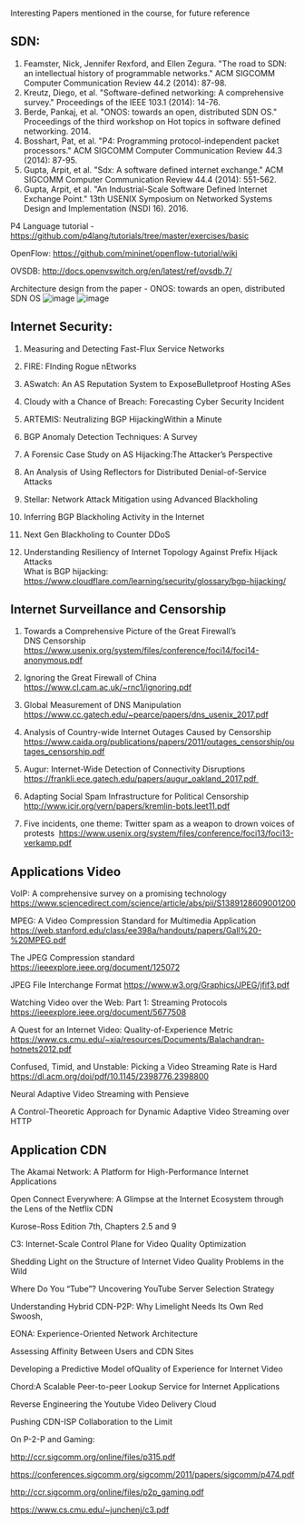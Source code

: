 Interesting Papers mentioned in the course, for future reference

## SDN:<br>
1. Feamster, Nick, Jennifer Rexford, and Ellen Zegura. "The road to SDN: an intellectual history of programmable networks." ACM SIGCOMM Computer Communication Review 44.2 (2014): 87-98.<br>
2. Kreutz, Diego, et al. "Software-defined networking: A comprehensive survey." Proceedings of the IEEE 103.1 (2014): 14-76.<br>
3. Berde, Pankaj, et al. "ONOS: towards an open, distributed SDN OS." Proceedings of the third workshop on Hot topics in software defined networking. 2014.<br>
4. Bosshart, Pat, et al. "P4: Programming protocol-independent packet processors." ACM SIGCOMM Computer Communication Review 44.3 (2014): 87-95.<br>
5. Gupta, Arpit, et al. "Sdx: A software defined internet exchange." ACM SIGCOMM Computer Communication Review 44.4 (2014): 551-562.<br>
6. Gupta, Arpit, et al. "An Industrial-Scale Software Defined Internet Exchange Point." 13th USENIX Symposium on Networked Systems Design and Implementation (NSDI 16). 2016.<br>

P4 Language tutorial - https://github.com/p4lang/tutorials/tree/master/exercises/basic

OpenFlow: https://github.com/mininet/openflow-tutorial/wiki

OVSDB: http://docs.openvswitch.org/en/latest/ref/ovsdb.7/

Architecture design from the paper - ONOS: towards an open, distributed SDN OS
![image](https://user-images.githubusercontent.com/62491253/205837435-fff0b9df-b3b1-4daf-a783-2f61a2350a5c.png)
![image](https://user-images.githubusercontent.com/62491253/205837784-2677ba88-3b8f-47d9-8751-5c5d99e37a67.png)


## Internet Security:<br>
1. Measuring and Detecting Fast-Flux Service Networks<br>
2. FIRE: FInding Rogue nEtworks<br>
3. ASwatch: An AS Reputation System to ExposeBulletproof Hosting ASes<br>
4. Cloudy with a Chance of Breach: Forecasting Cyber Security Incident<br>
5. ARTEMIS: Neutralizing BGP HijackingWithin a Minute<br>
6. BGP Anomaly Detection Techniques: A Survey<br>
7. A Forensic Case Study on AS Hijacking:The Attacker’s Perspective<br>
8. An Analysis of Using Reflectors for Distributed Denial-of-Service Attacks<br>
9. Stellar: Network Attack Mitigation using Advanced Blackholing<br>
10. Inferring BGP Blackholing Activity in the Internet<br>
11. Next Gen Blackholing to Counter DDoS<br>

12. Understanding Resiliency of Internet Topology Against Prefix Hijack Attacks<br>
What is BGP hijacking: https://www.cloudflare.com/learning/security/glossary/bgp-hijacking/ <br>


## Internet Surveillance and Censorship<br>
1. Towards a Comprehensive Picture of the Great Firewall’s DNS Censorship
https://www.usenix.org/system/files/conference/foci14/foci14-anonymous.pdf

2. Ignoring the Great Firewall of China
https://www.cl.cam.ac.uk/~rnc1/ignoring.pdf

3. Global Measurement of DNS Manipulation
https://www.cc.gatech.edu/~pearce/papers/dns_usenix_2017.pdf

4. Analysis of Country-wide Internet Outages Caused by Censorship
https://www.caida.org/publications/papers/2011/outages_censorship/outages_censorship.pdf

5. Augur: Internet-Wide Detection of Connectivity Disruptions
https://frankli.ece.gatech.edu/papers/augur_oakland_2017.pdf 

6. Adapting Social Spam Infrastructure for Political Censorship
http://www.icir.org/vern/papers/kremlin-bots.leet11.pdf

7. Five incidents, one theme: Twitter spam as a weapon to drown voices of protests 
https://www.usenix.org/system/files/conference/foci13/foci13-verkamp.pdf


## Applications Video
VoIP: A comprehensive survey on a promising technology
https://www.sciencedirect.com/science/article/abs/pii/S1389128609001200

MPEG: A Video Compression Standard for Multimedia Application
https://web.stanford.edu/class/ee398a/handouts/papers/Gall%20-%20MPEG.pdf
 
The JPEG Compression standard
https://ieeexplore.ieee.org/document/125072

JPEG File Interchange Format
https://www.w3.org/Graphics/JPEG/jfif3.pdf

Watching Video over the Web: Part 1: Streaming Protocols
https://ieeexplore.ieee.org/document/5677508

A Quest for an Internet Video: Quality-of-Experience Metric
https://www.cs.cmu.edu/~xia/resources/Documents/Balachandran-hotnets2012.pdf
 
Confused, Timid, and Unstable: Picking a Video Streaming Rate is Hard
https://dl.acm.org/doi/pdf/10.1145/2398776.2398800


Neural Adaptive Video Streaming with Pensieve

A Control-Theoretic Approach for Dynamic Adaptive Video Streaming over HTTP


## Application CDN
The Akamai Network: A Platform for High-Performance Internet Applications

Open Connect Everywhere: A Glimpse at the Internet Ecosystem through the Lens of the Netflix CDN

Kurose-Ross Edition 7th, Chapters 2.5 and 9

C3: Internet-Scale Control Plane for Video Quality Optimization

Shedding Light on the Structure of Internet Video Quality Problems in the Wild

Where Do You “Tube”? Uncovering YouTube Server Selection Strategy

Understanding Hybrid CDN-P2P: Why Limelight Needs Its Own Red Swoosh,

EONA: Experience-Oriented Network Architecture

Assessing Affinity Between Users and CDN Sites

Developing a Predictive Model ofQuality of Experience for Internet Video

Chord:A Scalable Peer-to-peer Lookup Service for Internet Applications

Reverse Engineering the Youtube Video Delivery Cloud

Pushing CDN-ISP Collaboration to the Limit

On P-2-P and Gaming: 

http://ccr.sigcomm.org/online/files/p315.pdf

https://conferences.sigcomm.org/sigcomm/2011/papers/sigcomm/p474.pdf

http://ccr.sigcomm.org/online/files/p2p_gaming.pdf

https://www.cs.cmu.edu/~junchenj/c3.pdf



